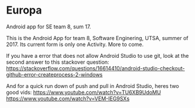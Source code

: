 # Europa
Android app for SE team 8, sum 17.

This is the Android App for team 8, Software Enginering, UTSA, summer of 2017. Its current form is only one Activity. More to come. 

If you have a error that does not allow Android Studio to use git, look at the second answer to this stackover question: 
  https://stackoverflow.com/questions/16614410/android-studio-checkout-github-error-createprocess-2-windows

And for a quick run down of push and pull in Android Studio, heres two good vids: 
  https://www.youtube.com/watch?v=TU6XB9UdoMU
  https://www.youtube.com/watch?v=VEM-IEG9SXs
